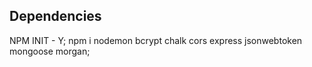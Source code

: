 ## Dependencies

NPM INIT - Y;
npm i nodemon bcrypt chalk cors express jsonwebtoken mongoose morgan;

